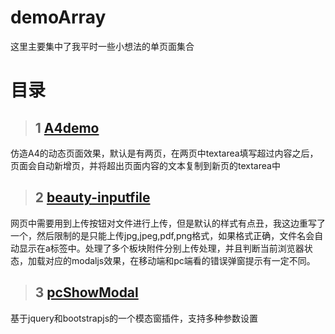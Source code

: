 # demoArray
这里主要集中了我平时一些小想法的单页面集合

# 目录
> ## 1 [A4demo](https://mowatermelon.github.io/demoArray/a4Demo.html)
仿造A4的动态页面效果，默认是有两页，在两页中textarea填写超过内容之后，页面会自动新增页，并将超出页面内容的文本复制到新页的textarea中

> ## 2 [beauty-inputfile](https://mowatermelon.github.io/demoArray/beauty-inputfile-demo.html)
网页中需要用到上传按钮对文件进行上传，但是默认的样式有点丑，我这边重写了一个，然后限制的是只能上传jpg,jpeg,pdf,png格式，如果格式正确，文件名会自动显示在a标签中。处理了多个板块附件分别上传处理，并且判断当前浏览器状态，加载对应的modaljs效果，在移动端和pc端看的错误弹窗提示有一定不同。

> ## 3 [pcShowModal](https://mowatermelon.github.io/demoArray/pcShowModal.html)
基于jquery和bootstrapjs的一个模态窗插件，支持多种参数设置
